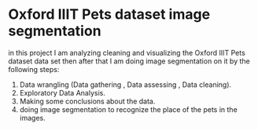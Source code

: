 # Oxford IIIT Pets dataset image segmentation
in this project I am analyzing cleaning and visualizing the Oxford IIIT Pets dataset data set then after that I am doing image segmentation on it by the following steps:
1. Data wrangling (Data gathering , Data assessing , Data cleaning).
2. Exploratory Data Analysis.
3. Making some conclusions about the data.
4. doing image segmentation to recognize the place of the pets in the images.
